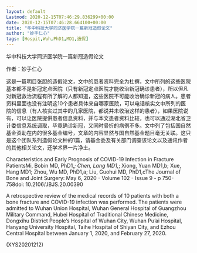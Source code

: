 ```yaml
---
layout: default
Lastmod: 2020-12-15T07:46:29.836299+00:00
date: 2020-12-15T07:46:28.664100+00:00
title: "华中科技大学同济医学院一篇新冠造假论文"
author: "妙手仁心"
tags: [Hospit,Wuh,PhD1,MD1,造假]
---
```


华中科技大学同济医学院一篇新冠造假论文

作者：妙手仁心

这是一篇明目张胆的造假论文，文中的患者资料完全为杜撰，文中所列的这些医院基本都不是新冠定点医院（只有新冠定点医院才能收治新冠确诊患者），所以但凡对新冠救治流程有所了解的人都知道，这些医院不可能收治确诊新冠的病人。患者资料里面也没有注明这10个患者具体来自哪家医院，可以电话核实文中所列的医院的信息（有人核实过其中的几家医院，都说并未收治这样的患者），如果医院说有，可以让医院提供患者信息资料，并与本文患者资料比较，也可以通过湖北省卫计委信息系统调取，毕竟确诊新冠，又同时骨折的病例不多。文中列了包括国自然基金资助在内的很多基金编号，文章的内容显然与国自然基金题目毫无关联。这只是这个团队系列造假论文种的1篇，请基金委及有关部门调查该论文以及通讯作者的其他相关论文，还学术界一片净土。

Characteristics and Early Prognosis of COVID-19 Infection in Fracture PatientsMi, Bobin MD, PhD1,*; Chen, Lang MD1,*; Xiong, Yuan MD1,b; Xue, Hang MD1; Zhou, Wu MD, PhD1,a; Liu, Guohui MD, PhD1,cThe Journal of Bone and Joint Surgery: May 6, 2020 - Volume 102 - Issue 9 - p 750-758doi: 10.2106/JBJS.20.00390

A retrospective review of the medical records of 10 patients with both a bone fracture and COVID-19 infection was performed. The patients were admitted to Wuhan Union Hospital, Wuhan General Hospital of Guangzhou Military Command, Hubei Hospital of Traditional Chinese Medicine, Dongxihu District People’s Hospital of Wuhan City, Wuhan Pu’ai Hospital, Hanyang University Hospital, Taihe Hospital of Shiyan City, and Ezhou Central Hospital between January 1, 2020, and February 27, 2020.

(XYS20201212)

